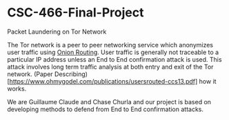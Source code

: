 # CSC-466-Final-Project
Packet Laundering on Tor Network

The Tor network is a peer to peer networking service which anonymizes user traffic using [Onion Routing](https://en.wikipedia.org/wiki/Onion_routing). User traffic is generally not traceable to a particular IP address unless an End to End confirmation attack is used. This attack involves long term traffic analysis at both entry and exit of the Tor network. (Paper Describing)[https://www.ohmygodel.com/publications/usersrouted-ccs13.pdf] how it works. 

We are Guillaume Claude and Chase Churla and our project is based on developing methods to defend from End to End confirmation attacks.

